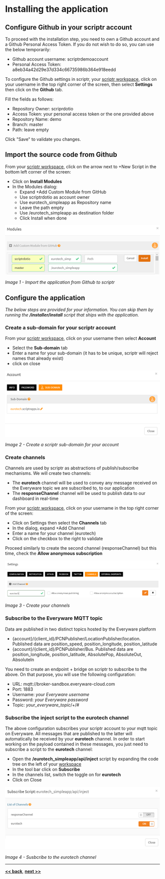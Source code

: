 # Installing the application

## Configure Github in your scriptr account

To proceed with the installation step, you need to own a Github account and a Github Personal Access Token. If you do not wish to do so, you can use the below temporarily:

- Github account username: scriptrdemoaccount
- Personal Access Token: a8eb34a42d29e37d334c66735986b364e918eedd

To configure the Github settings in scriptr, your [scriptr workspace](https://www.scriptr.io/workspace), click on your username in the top right corner of the screen, then select **Settings** then click on the **Github** tab. 

Fill the fields as follows:
- Repository Owner: scriprdotio
- Access Token: your personal access token or the one provided above 
- Repository Name: demo
- Branch: master
- Path: leave empty

Click "Save" to validate you changes.

## Import the source code from Github

From your [scriptr workspace](https://www.scriptr.io/workspace), click on the arrow next to +New Script in the bottom left corner of the screen:
- Click on **Install Modules**
- In the Modules dialog:
  - Expand +Add Custom Module from GitHub 
  - Use scriptrdotio as account owner
  - Use eurotech_simpleapp as Repository name
  - Leave the path empty
  - Use /eurotech_simpleapp as destination folder
  - Click Install when done
  
 ![Import Application](./images/import_application.png)

*Image 1 - Import the application from Github to scriptr*

## Configure the application

*The below steps are provided for your information. You can skip them by running the **/installer/install** script that ships with the application.*

### Create a sub-domain for your scriptr account

From your [scriptr workspace](https://www.scriptr.io/workspace), click on your username then select **Account**
- Select the **Sub-domain** tab
- Enter a name for your sub-domain (it has to be unique, scriptr will reject names that already exist)
- click on close

 ![Create sub-domain](./images/create_subdomain.png)

*Image 2 - Create a scriptr sub-domain for your account*

### Create channels

Channels are used by scriptr as abstractions of publish/subscribe mechanisms. We will create two channels:
- The **eurotech** channel will be used to convey any message received on the Everyware topic we are subscribed to, to our application
- The **responseChannel** channel will be used to publish data to our dashboard in real-time

From your [scriptr workspace](https://www.scriptr.io/workspace), click on your username in the top right corner of the screen:
- Click on Settings then select the **Channels** tab
- In the dialog, expand +Add Channel
- Enter a name for your channel (eurotech)
- Click on the checkbox to the right to validate

Proceed similarly to create the second channel (responseChannel) but this time, check the **Allow anonymous subscription**

![Create channels](./images/create_channels.png)

*Image 3 - Create your channels*

### Subscribe to the Everyware MQTT topic

Data are published in two distinct topics hosted by the Everyware platform

- {account}/{client_id}/PCNPublisher/LocationPublisher/location. Published data are position_speed, position_longitude, position_latitude
- {account}/{client_id}/PCNPublisher/Bus. Published data are position_longitude, position_latitude, AbsolutePop, AbsoluteOut, AbsoluteIn 

You need to create an endpoint + bridge on scriptr to subscribe to the above. On that purpose, you will use the following configuration:

- URL: mqtt://broker-sandbox.everyware-cloud.com
- Port: 1883
- Username: *your Everyware username*
- Password: *your Everyware password*
- Topic: *your_everyware_topic*/+/#

### Subscribe the inject script to the eurotech channel

The above configuration subscribes your scriptr account to your mqtt topic on Everyware. All messages that are published to the latter will automatically be received by your **eurotech** channel. In order to start working on the payload contained in these messages, you just need to subscribe a script to the **eurotech** channel:

- Open the **/eurotech_simpleapp/api/inject** script by expanding the code tree on the left of your [workspace](https://www.scriptr.io/workspace)
- In the tool bar click on **Subscribe**
- In the channels list, switch the toggle on for **eurotech**
- Click on Close

![Create channels](./images/subscribe_to_channel.png)

*Image 4 - Susbcribe to the eurotech channel*

---

**[<< back](../README.md)**, **[next >>](./running_the_application.md)** 
